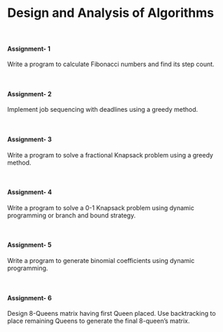 <h1>Design and Analysis of Algorithms</h1>
<br />
<h4>Assignment- 1</h4>
<p>Write a program to calculate Fibonacci numbers and find its step count.</p>
<br />
<h4>Assignment- 2</h4>
<p>Implement job sequencing with deadlines using a greedy method.</p>
<br />
<h4>Assignment- 3</h4>
<p>Write a program to solve a fractional Knapsack problem using a greedy method.</p>
<br />
<h4>Assignment- 4</h4>
<p>Write a program to solve a 0-1 Knapsack problem using dynamic programming or branch and
bound strategy.</p>
<br />
<h4>Assignment- 5</h4>
<p>Write a program to generate binomial coefficients using dynamic programming.</p>
<br />
<h4>Assignment- 6</h4>
<p>Design 8-Queens matrix having first Queen placed. Use backtracking to place remaining
Queens to generate the final 8-queen’s matrix.</p>
